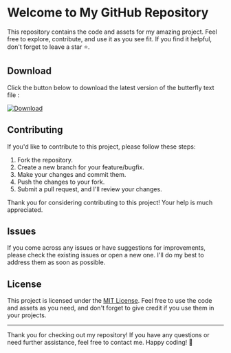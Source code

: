 # Welcome to My GitHub Repository
This repository contains the code and assets for my amazing project. Feel free to explore, contribute, and use it as you see fit. If you find it helpful, don't forget to leave a star ⭐️.

## Download

Click the button below to download the latest version of the butterfly text file :

[![Download](https://img.shields.io/badge/Download-fly.txt-blue?style=for-the-badge&logo=github)](https://raw.githubusercontent.com/Peaky-XD/Butterfly/main/fly.txt)

## Contributing

If you'd like to contribute to this project, please follow these steps:

1. Fork the repository.
2. Create a new branch for your feature/bugfix.
3. Make your changes and commit them.
4. Push the changes to your fork.
5. Submit a pull request, and I'll review your changes.

Thank you for considering contributing to this project! Your help is much appreciated.

## Issues

If you come across any issues or have suggestions for improvements, please check the existing issues or open a new one. I'll do my best to address them as soon as possible.

## License

This project is licensed under the [MIT License](LICENSE). Feel free to use the code and assets as you need, and don't forget to give credit if you use them in your projects.

---

Thank you for checking out my repository! If you have any questions or need further assistance, feel free to contact me. Happy coding! 🚀
